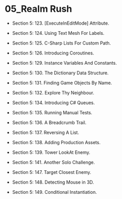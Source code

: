 # 05_Realm Rush

* Section 5: 123. [ExecuteInEditMode] Attribute.

* Section 5: 124. Using Text Mesh For Labels.

* Section 5: 125. C-Sharp Lists For Custom Path.

* Section 5: 126. Introducing Coroutines.

* Section 5: 129. Instance Variables And Constants.

* Section 5: 130. The Dictionary Data Structure.

* Section 5: 131. Finding Game Objects By Name.

* Section 5: 132. Explore Thy Neighbour.

* Section 5: 134. Introducing C# Queues.

* Section 5: 135. Running Manual Tests.

* Section 5: 136. A Breadcrumb Trail.

* Section 5: 137. Reversing A List.

* Section 5: 138. Adding Production Assets.

* Section 5: 139. Tower LookAt Enemy.

* Section 5: 141. Another Solo Challenge.

* Section 5: 147. Target Closest Enemy.

* Section 5: 148. Detecting Mouse in 3D.

* Section 5: 149. Conditional Instantiation.
 
